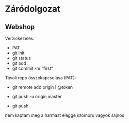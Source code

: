 # Záródolgozat

## Webshop

Verziókezelés:

- PAT
- git init 
- git status 
- git add . 
- git commit -m "first"

Távoli repo összekapcsolása (PAT): 

- git remote add origin <url> ! @token
- git push -u origin master

- git push

nem kaptam meg a harmast
elegge szomoru vagyok
sajnos 
